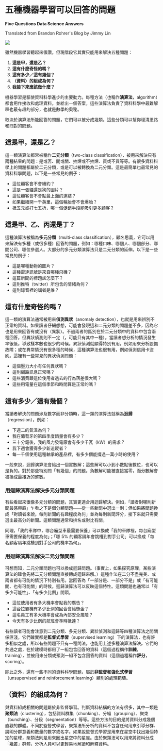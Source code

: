 # 五種機器學習可以回答的問題

**Five Questions Data Science Answers**

Translated from Brandon Rohrer's Blog by Jimmy Lin

![](https://brohrer.github.io/images/magnifying_glass.png )

雖然機器學習聽起來很讚，但現階段它其實只能用來解決五種問題：

1. **這是甲，還是乙？**
2. **這有什麼奇怪的嗎？**
3. **這有多少／這有幾個？**
4. **（資料）的組成為何？**
5. **我接下來應該做什麼？**

機器學習是驅使資料科學進步的主要動力。每種方法（也稱作**演算法**，algorithm）都會用作接收和處理資料，並給出一個答案。這些演算法負責了資料科學中最難解釋也最有趣的部分，也就是數學的奧秘。

取決於演算法所能回答的問題，它們可以被分成幾類。這些分類可以幫你理清思路和問對的問題。

## 這是甲，還是乙？

這一類演算法都常被稱作**二元分類**（two-class classification），被用來解決只有兩種結果的問題：是或否、開或關、抽煙或不抽煙、買或不買等等。有很多資料科學上的問題都屬於二元分類，或是可以被轉換為二元分類。這是最簡單也最常見的資料科學問題，以下是一些常見的例子：

* 這位顧客會不會續約？
* 這是一張貓還是狗的圖片？
* 這位顧客會不會點最上面的連結？
* 如果繼續開一千英里，這個輪胎會不會爆胎？
* 抵五元或打七五折，哪一個促銷手段能吸引更多顧客？

## 這是甲、乙、丙還是丁？

這種演算法被稱為**多元分類**（multi-class classification），顧名思義，它可以用來解決有多種（或很多種）回答的問題，例如：哪種口味、哪個人、哪個部分、哪間公司、哪位參選人。大部分的多元分類演算法只是二元分類的延伸。以下是一些常見的例子：

* 這是哪種動物的圖片？
* 這種雷達訊號是來自哪種飛機？
* 這篇新聞的標題該怎麼下？
* 這則推特（twitter）所包含的情緒為何？
* 這則錄音裡的講者是誰？

## 這有什麼奇怪的嗎？

這一類的演算法通常被用來**偵測異狀**（anomaly detection），也就是用來辨別不正常的資料。如果讀者仔細想想，可能會發現這和二元分類的問題差不多，因為它也是用來回答有或沒有（異狀）。不過兩者的區別在於二元分類中的資料中包含兩種回答，但異狀偵測則不一定（，可能只有其中一種）。當讀者想分析的情況發生率很低，導致樣本數也很少的時候，異狀偵測就顯得特別有用，例如用來分析設備故障；或在異常情況有很多種的時候，這種演算法也很有用，例如偵測信用卡盜刷。這裡有一些常見的異狀偵測問題：

* 這個壓力大小有任何異狀嗎？
* 這則網路訊息正常嗎？
* 這些消費跟這位使用者過去的行為落差很大嗎？
* 這些用電量在這個季節和時間算是正常的嗎？

## 這有多少／這有幾個？

當讀者解決的問題涉及數字而非分類時，這一類的演算法就稱為**迴歸**（regression），例如：

* 下週二的氣溫為何？
* 我在葡萄牙的第四季度銷量會有多少？
* 三十分鐘後，我的風力發電廠會有多少千瓦（kW）的需求？
* 我下週會獲得多少新追蹤者？
* 每一千個使用這種軸承的產品裡，有多少個能撐過一萬小時的使用？

一般來說，迴歸演算法會給出一個實數解；這些解可以小到小數點後數位，也可以是負的。對於那些特別問「有幾個」的問題，負數解可能被直接當零，而分數解會被換成最接近的整數。

### 用迴歸演算法解決多元分類問題

有些看起來很像多元分類的問題，其實更適合用迴歸解決。例如，「讀者對哪則新聞最感興趣」乍看之下是個分類問題——從一些新聞中選出一則；但如果將問題換成「對讀者來說，每則新聞的有趣程度為何」並為每則新聞評分，接下來就只需要選出最高分的新聞。這類問題通常和排名或對比有關。

同理，「我的車隊中，哪台廂型車最需要保養」可以換成「我的車隊裡，每台廂型車需要保養的程度為何」；「哪 5% 的顧客隔年會跳槽到對手公司」可以換成「每名顧客隔年跳槽到對手公司的機率為何」。

### 用迴歸演算法解決二元分類問題

可想而知，二元分類問題也可以換成迴歸問題。（事實上，如果探究原理，某些演算法的確會先將二元分類問題直接轉成迴歸來解。）這種作法在二分不盡完美、或兩者都有可能的情況下特別有用。當回答為「一部分是、一部分不是」或「有可能開、也有可能關」的時候，迴歸演算法可以反映這個特性。這類問題也通常以「有多少可能性」、「有多少比例」開頭。

* 這位使用者有多大機率會點我的廣告？
* 這台拉霸機有多少比例的回合會給獎金？
* 這名員工有多大機率會成為內部安全風險？
* 今天有多少比例的航班會準時抵達？

有些讀者可能會注意到二元分類、多元分類、異狀偵測和迴歸等四種演算法之間關係匪淺。它們確實都是**監督式學習**（supervised learning）下的演算法，也有許多相似之處，所以有些問題不只有一種問法，也能用上述多種演算法解決。它們的共通之處，在於建模時都用了一組包含回答的資料（這個過程稱作**訓練**，training），並被用來分類或預測一組不包含回答的資料（這個過程稱作**評分**，scoring）。

除此之外，還有一些不同的資料科學問題，屬於**非監督和強化式學習**（unsupervised and reinforcement learning）類別的處理範疇。

## （資料）的組成為何？

與資料組成相關的問題屬於非監督學習。判斷資料結構的方法有很多，其中一類是**聚類法**（clustering），包括資料群集（chunking）、分組（grouping）、聚束（bunching）、分段（segmentation）等等。這些方法的目的是將資料分成幾個直觀的群體。不同於監督式學習，聚類法所分析的資料不包含任何用來引導分群、說明分群意義和數量的數字或名字。如果說監督式學習是用來在星空中找出幾個特定的星球，聚類法則是用來圈出星空中的星座。由於聚類法可以用來將資料分成「幾叢」群體，分析人員可以更輕易地解讀和解釋資料。

